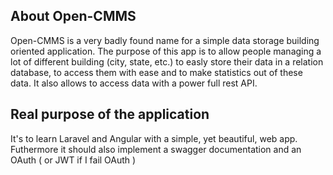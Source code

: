 ## About Open-CMMS

Open-CMMS is a very badly found name for a simple data storage building oriented application. 
The purpose of this app is to allow people managing a lot of different building (city, state, etc.) to easly store their data in a relation database, to access them with ease and to make statistics out of these data. It also allows to access data with a power full rest API.

## Real purpose of the application

It's to learn Laravel and Angular with a simple, yet beautiful, web app. Futhermore it should also implement a swagger documentation and an OAuth ( or JWT if I fail OAuth )

